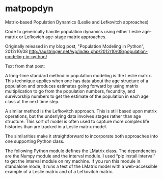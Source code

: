 # matpopdyn
Matrix-based Population Dynamics (Leslie and Lefkovitch approaches)

Code to generically handle population dynamics using either Leslie age-matrix or Lefkovich age-stage matrix approaches.

Originally released in my blog post, "Population Modeling in Python", 2012/10/08
http://austringer.net/wp/index.php/2012/10/08/population-modeling-in-python/

Text from that post:

A long-time standard method in population modeling is the Leslie matrix. This technique applies when one has data about the age structure of a population and produces estimates going forward by using matrix multiplication to go from the population numbers, fecundity, and survivorship numbers to get the estimate of the population in each age class at the next time step.

A similar method is the Lefkovitch approach. This is still based upon matrix operations, but the underlying data involves stages rather than age structure. This sort of model is often used to capture more complex life histories than are tracked in a Leslie matrix model.

The similarities make it straightforward to incorporate both approaches into one supporting Python class.

The following Python module defines the LMatrix class. The dependencies are the Numpy module and the interval module. I used “pip install interval” to get the interval module on my machine. If you run this module in standalone mode, it runs a test of the LMatrix model with a web-accessible example of a Leslie matrix and of a Lefkovitch matrix.
